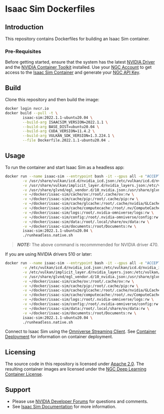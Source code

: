 # Isaac Sim Dockerfiles

## Introduction

This repository contains Dockerfiles for building an Isaac Sim container.

### Pre-Requisites

Before getting started, ensure that the system has the latest [NVIDIA Driver](https://www.nvidia.com/en-us/drivers/unix/) and the [NVIDIA Container Toolkit](https://github.com/NVIDIA/nvidia-docker) installed.
Use your [NGC Account](https://docs.nvidia.com/ngc/ngc-overview/index.html#registering-activating-ngc-account) to get access to the [Isaac Sim Container](https://catalog.ngc.nvidia.com/orgs/nvidia/containers/isaac-sim) and generate your [NGC API Key](https://docs.nvidia.com/ngc/ngc-overview/index.html#generating-api-key).

## Build

Clone this repository and then build the image:

```bash
docker login nvcr.io
docker build --pull -t \
        isaac-sim:2022.1.1-ubuntu20.04 \
        --build-arg ISAACSIM_VERSION=2022.1.1 \
        --build-arg BASE_DIST=ubuntu20.04 \
        --build-arg CUDA_VERSION=11.4.2 \
        --build-arg VULKAN_SDK_VERSION=1.3.224.1 \
        --file Dockerfile.2022.1.1-ubuntu20.04 .
```

## Usage

To run the container and start Isaac Sim as a headless app:

```bash
docker run --name isaac-sim --entrypoint bash -it --gpus all -e "ACCEPT_EULA=Y" --rm --network=host \
        -v /usr/share/vulkan/icd.d/nvidia_icd.json:/etc/vulkan/icd.d/nvidia_icd.json \
        -v /usr/share/vulkan/implicit_layer.d/nvidia_layers.json:/etc/vulkan/implicit_layer.d/nvidia_layers.json \
        -v /usr/share/glvnd/egl_vendor.d/10_nvidia.json:/usr/share/glvnd/egl_vendor.d/10_nvidia.json \
        -v ~/docker/isaac-sim/cache/ov:/root/.cache/ov:rw \
        -v ~/docker/isaac-sim/cache/pip:/root/.cache/pip:rw \
        -v ~/docker/isaac-sim/cache/glcache:/root/.cache/nvidia/GLCache:rw \
        -v ~/docker/isaac-sim/cache/computecache:/root/.nv/ComputeCache:rw \
        -v ~/docker/isaac-sim/logs:/root/.nvidia-omniverse/logs:rw \
        -v ~/docker/isaac-sim/config:/root/.nvidia-omniverse/config:rw \
        -v ~/docker/isaac-sim/data:/root/.local/share/ov/data:rw \
        -v ~/docker/isaac-sim/documents:/root/Documents:rw \
        isaac-sim:2022.1.1-ubuntu20.04 \
        ./runheadless.native.sh
```

> **_NOTE:_**  The above command is recommmended for NVIDIA driver 470.

If you are using NVIDIA drivers 510 or later:

```bash
docker run --name isaac-sim --entrypoint bash -it --gpus all -e "ACCEPT_EULA=Y" --rm --network=host \
        -v /etc/vulkan/icd.d/nvidia_icd.json:/etc/vulkan/icd.d/nvidia_icd.json \
        -v /etc/vulkan/implicit_layer.d/nvidia_layers.json:/etc/vulkan/implicit_layer.d/nvidia_layers.json \
        -v /usr/share/glvnd/egl_vendor.d/10_nvidia.json:/usr/share/glvnd/egl_vendor.d/10_nvidia.json \
        -v ~/docker/isaac-sim/cache/ov:/root/.cache/ov:rw \
        -v ~/docker/isaac-sim/cache/pip:/root/.cache/pip:rw \
        -v ~/docker/isaac-sim/cache/glcache:/root/.cache/nvidia/GLCache:rw \
        -v ~/docker/isaac-sim/cache/computecache:/root/.nv/ComputeCache:rw \
        -v ~/docker/isaac-sim/logs:/root/.nvidia-omniverse/logs:rw \
        -v ~/docker/isaac-sim/config:/root/.nvidia-omniverse/config:rw \
        -v ~/docker/isaac-sim/data:/root/.local/share/ov/data:rw \
        -v ~/docker/isaac-sim/documents:/root/Documents:rw \
        isaac-sim:2022.1.1-ubuntu20.04 \
        ./runheadless.native.sh
```

Connect to Isaac Sim using the [Omniverse Streaming Client](https://docs.omniverse.nvidia.com/app_streaming-client/app_streaming-client/user-manual.html).
See [Container Deployment](https://docs.omniverse.nvidia.com/app_isaacsim/app_isaacsim/install_advanced_container_deployment.html) for information on container deployment.

## Licensing

The source code in this repository is licensed under [Apache 2.0](https://www.apache.org/licenses/LICENSE-2.0).
The resulting container images are licensed under the [NGC Deep Learning Container License](https://developer.nvidia.com/ngc/nvidia-deep-learning-container-license).

## Support

* Please use [NVIDIA Developer Forums](https://forums.developer.nvidia.com/c/agx-autonomous-machines/isaac/simulation/69) for questions and comments.
* See [Isaac Sim Documentation](https://docs.omniverse.nvidia.com/isaacsim/index.html) for more information.
